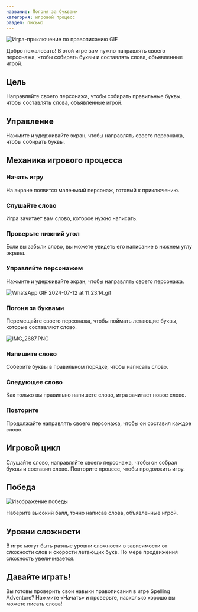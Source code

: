 ```yaml
---
название: Погоня за буквами
категория: игровой процесс
раздел: письмо
---
```

![Игра-приключение по правописанию GIF](https://help.Studycat.com/hc/article_attachments/34964422592281)

Добро пожаловать! В этой игре вам нужно направлять своего персонажа, чтобы собирать буквы и составлять слова, объявленные игрой.

## Цель

Направляйте своего персонажа, чтобы собирать правильные буквы, чтобы составлять слова, объявленные игрой.

## Управление

Нажмите и удерживайте экран, чтобы направлять своего персонажа, чтобы собирать буквы.

## Механика игрового процесса

### Начать игру

На экране появится маленький персонаж, готовый к приключению.

### Слушайте слово

Игра зачитает вам слово, которое нужно написать.

### Проверьте нижний угол

Если вы забыли слово, вы можете увидеть его написание в нижнем углу экрана.

### Управляйте персонажем

Нажмите и удерживайте экран, чтобы направлять своего персонажа.

![WhatsApp GIF 2024-07-12 at 11.23.14.gif](https://help.Studycat.com/hc/article_attachments/34964428229401)

### Погоня за буквами

Перемещайте своего персонажа, чтобы поймать летающие буквы, которые составляют слово.

![IMG_2687.PNG](https://help.Studycat.com/hc/article_attachments/34824459449625)

### Напишите слово

Соберите буквы в правильном порядке, чтобы написать слово.

### Следующее слово

Как только вы правильно напишете слово, игра зачитает новое слово.

### Повторите

Продолжайте направлять своего персонажа, чтобы он составил каждое слово.

## Игровой цикл

Слушайте слово, направляйте своего персонажа, чтобы он собрал буквы и составил слово. Повторите процесс, чтобы продолжить игру.

## Победа

![Изображение победы](https://help.Studycat.com/hc/article_attachments/34964428232601)

Наберите высокий балл, точно написав слова, объявленные игрой.

## Уровни сложности

В игре могут быть разные уровни сложности в зависимости от сложности слов и скорости летающих букв. По мере продвижения сложность увеличивается.

## Давайте играть!

Вы готовы проверить свои навыки правописания в игре Spelling Adventure? Нажмите «Начать» и проверьте, насколько хорошо вы можете писать слова!